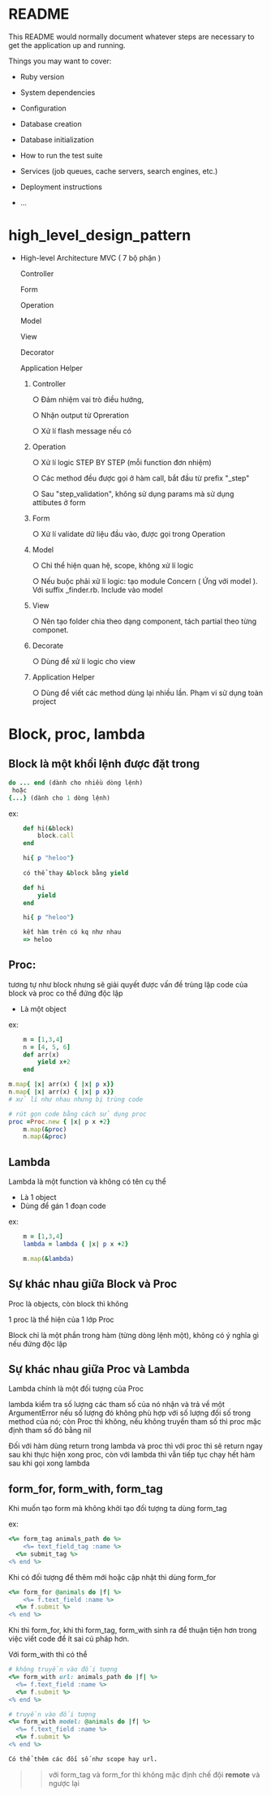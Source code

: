 # README

This README would normally document whatever steps are necessary to get the
application up and running.

Things you may want to cover:

* Ruby version

* System dependencies

* Configuration

* Database creation

* Database initialization

* How to run the test suite

* Services (job queues, cache servers, search engines, etc.)

* Deployment instructions

* ...
# high_level_design_pattern
- High-level Architecture MVC ( 7 bộ phận )

  Controller

  Form
  
  Operation
  
  Model
  
  View
  
  Decorator

  Application Helper

	1. Controller

		○ Đảm nhiệm vai trò điều hướng, 

		○ Nhận output từ Opreration

		○ Xử lí flash message nếu có
	2. Operation

		○ Xử lí logic STEP BY STEP (mỗi function đơn nhiệm)

		○ Các method đều được gọi ở hàm call, bắt đầu từ prefix "_step"

		○ Sau "step_validation", không sử dụng params mà sử dụng attibutes ở 
    form

	3. Form

		○ Xử lí validate dữ liệu đầu vào, được gọi trong Operation

	4. Model

		○ Chỉ thể hiện quan hệ, scope, không xử lí logic

		○ Nếu buộc phải xử lí logic: tạo module Concern ( Ứng với model ).  Với suffix _finder.rb. Include vào model

	5. View

		○ Nên tạo folder chia theo dạng component, tách partial theo từng 
    componet.

	6. Decorate

		○ Dùng để xử lí logic cho view

	7. Application Helper

		○ Dùng để viết các method dùng lại nhiều lần. Phạm vi sử dụng toàn project
# Block, proc, lambda

## Block là một khối lệnh được đặt trong
```ruby
do ... end (dành cho nhiều dòng lệnh)
 hoặc
{...} (dành cho 1 dòng lệnh)
``` 
ex:
```ruby
	def hi(&block)
		block.call
	end

	hi{ p "heloo"}
	
	có thể thay &block bằng yield

	def hi
		yield
	end

	hi{ p "heloo"}

	kết hàm trên có kq như nhau
	=> heloo
```
## Proc:
tương tự như block nhưng sẽ giải quyết được vấn đề trùng lặp code của block và proc co thể đứng độc lập
- Là một object

ex:
```ruby
	m = [1,3,4]
	n = [4, 5, 6]
	def arr(x)
		yield x+2
	end

m.map{ |x| arr(x) { |x| p x}}
n.map{ |x| arr(x) { |x| p x}} 
# xử lí như nhau nhưng bị trùng code

# rút gọn code bằng cách sử dụng proc
proc =Proc.new { |x| p x +2}
  	m.map(&proc)
	n.map(&proc)

```
## Lambda 
Lambda là một function và không có tên cụ thể

- Là 1 object
- Dùng để gán 1 đoạn code

ex:
```ruby
	m = [1,3,4]
	lambda = lambda { |x| p x +2}

	m.map(&lambda)
```

## Sự khác nhau giữa Block và Proc
Proc là objects, còn block thì không

1 proc là thể hiện của 1 lớp Proc

Block chỉ là một phần trong hàm (từng dòng lệnh một), không có ý nghĩa gì nếu đứng độc lập

## Sự khác nhau giữa Proc và Lambda
Lambda chính là một đối tượng của Proc

lambda kiểm tra số lượng các tham số của nó nhận và trả về một ArgumentError nếu số lượng đó không phù hợp với số lượng đối số trong method của nó; còn Proc thì không, nếu không truyền tham số thì proc mặc định tham số đó bằng nil


Đối với hàm dùng return trong lambda và proc thì với proc thì sẽ return ngay sau khi thực hiện xong proc, còn với lambda thì vẫn tiếp tục chạy hết hàm sau khi gọi xong lambda

## form_for, form_with, form_tag

Khi muốn tạo form mà không khởi tạo đối tượng ta dùng form_tag

ex:
```ruby
<%= form_tag animals_path do %>
	<%= text_field_tag :name %>
  <%= submit_tag %>
<% end %>
```
Khi có đối tượng để thêm mới hoặc cập nhật thì dùng form_for

```ruby
<%= form_for @animals do |f| %>
	<%= f.text_field :name %>
  <%= f.submit %>
<% end %>
```
 Khi thì form_for, khi thì form_tag, form_with sinh ra để thuận tiện hơn trong việc viết code để ít sai cú pháp hơn.
  
Với form_with thì có thể
```ruby
# không truyền vào đối tượng
<%= form_with url: animals_path do |f| %>
  <%= f.text_field :name %>
  <%= f.submit %>
<% end %>
```

```ruby
# truyền vào đối tượng
<%= form_with model: @animals do |f| %>
  <%= f.text_field :name %>
  <%= f.submit %>
<% end %>

Có thể thêm các đối số như scope hay url.
```
>>	với form_tag và form_for thì không mặc định chế đội **remote** và ngược lại















